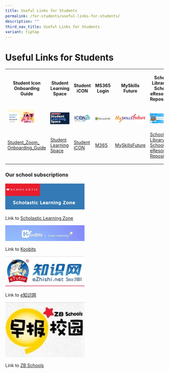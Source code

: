 ```yaml
---
title: Useful Links for Students
permalink: /for-students/useful-links-for-students/
description: ""
third_nav_title: Useful Links for Students
variant: tiptap
---
```

<h1><strong>Useful Links for Students</strong></h1><table><tbody><tr><th rowspan="1" colspan="1"><p>Student Icon Onboarding Guide</p></th><th rowspan="1" colspan="1"><p>Student Learning Space</p></th><th rowspan="1" colspan="1"><p>Student iCON</p></th><th rowspan="1" colspan="1"><p>MS365 Login</p></th><th rowspan="1" colspan="1"><p>MySkills Future</p></th><th rowspan="1" colspan="1"><p>School Library &amp; School eResource Repository</p></th><th rowspan="1" colspan="1"><p>Our school subscriptions</p></th><th rowspan="1" colspan="1"><p>My Digital Skills Standard</p></th></tr><tr><td rowspan="1" colspan="1"><div class="isomer-image-wrapper"><img style="width:70%" height="auto" width="100%" src="/images/Student%20Zoom.jpg"></div></td><td rowspan="1" colspan="1"><p></p><div class="isomer-image-wrapper"><img style="width: 100%" height="auto" width="100%" alt="" src="/images/SLS.jpg"></div></td><td rowspan="1" colspan="1"><p></p><div class="isomer-image-wrapper"><img style="width: 100%" height="auto" width="100%" alt="" src="/images/STudent ICON.jpg"></div></td><td rowspan="1" colspan="1"><p></p><div class="isomer-image-wrapper"><img style="width: 100%" height="auto" width="100%" alt="" src="/images/M365.jpg"></div></td><td rowspan="1" colspan="1"><p></p><div class="isomer-image-wrapper"><img style="width: 100%" height="auto" width="100%" alt="" src="/images/Myskillsfuture.png"></div></td><td rowspan="1" colspan="1"><p></p><div class="isomer-image-wrapper"><img style="width: 100%" height="auto" width="100%" alt="" src="/images/school library logo.JPG"></div></td><td rowspan="1" colspan="1"><p></p><div class="isomer-image-wrapper"><img style="width: 100%" height="auto" width="100%" alt="" src="/images/Koobits.jpg"></div></td><td rowspan="1" colspan="1"><p></p><div class="isomer-image-wrapper"><img style="width: 100%" height="auto" width="100%" alt="" src="/images/ICDL.jpg"></div></td></tr><tr><td rowspan="1" colspan="1"><p><a href="/files/Student_Zoom_Onboarding_Guide.pdf" rel="noopener noreferrer nofollow" target="_blank">Student_Zoom_<br>Onboarding_Guide</a></p></td><td rowspan="1" colspan="1"><p><a href="/for-students/useful-links-for-students/student-learning-space-sls" rel="noopener noreferrer nofollow" target="_blank">Student Learning Space</a></p></td><td rowspan="1" colspan="1"><p><a href="/for-students/useful-links-for-students/student-icon" rel="noopener noreferrer nofollow" target="_blank">Student iCON</a></p></td><td rowspan="1" colspan="1"><p><a href="https://www.office.com/" rel="noopener noreferrer nofollow" target="_blank">M365</a></p></td><td rowspan="1" colspan="1"><p><a href="https://go.gov.sg/exploreschools" rel="noopener noreferrer nofollow" target="_blank">MySkillsFuture</a></p></td><td rowspan="1" colspan="1"><p><a href="https://schoolibrary.moe.edu.sg/woodgrovepri/cgi-bin/spydus.exe/MSGTRN/WPAC/HOME" rel="noopener noreferrer nofollow" target="_blank">School Library &amp; School eResource Repository</a></p></td><td rowspan="1" colspan="1"><p><a href="https://member.koobits.com/" rel="noopener noreferrer nofollow" target="_blank">Koobits</a></p></td><td rowspan="1" colspan="1"><p><a href="https://learn.icdlasia.org" rel="noopener noreferrer nofollow" target="_blank">ICDL Learn</a></p></td></tr></tbody></table><h3>Our school subscriptions</h3><div class="isomer-image-wrapper"><img style="width:50%" height="auto" width="100%" src="/images/Scholistic%20Lg%20Zone.jpg"></div><p>Link to <a href="https://slz02.scholasticlearningzone.com/resources/dp-int/dist/#/login3/SGP2V8W" rel="noopener noreferrer nofollow" target="_blank">Scholastic Learning Zone</a></p><div class="isomer-image-wrapper"><img style="width:50%" height="auto" width="100%" src="/images/Koobits.jpg"></div><p>Link to <a href="https://member.koobits.com/" rel="noopener noreferrer nofollow" target="_blank">Koobits</a></p><div class="isomer-image-wrapper"><img style="width:50%" height="auto" width="100%" src="/images/eZhishi.jpg"></div><p>Link to <a href="https://www.ezhishi.net/Contents/" rel="noopener noreferrer nofollow" target="_blank">e知识网</a></p><div class="isomer-image-wrapper"><img style="width:50%" height="auto" width="100%" src="/images/Zhaobao.jpg"></div><p>Link to <a href="https://www.zbschools.sg/" rel="noopener noreferrer nofollow" target="_blank">ZB Schools</a></p>